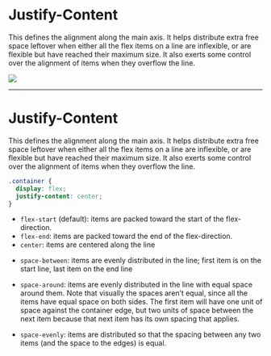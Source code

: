 # Justify-Content
This defines the alignment along the main axis. It helps distribute extra free space leftover when either all the flex items on a line are inflexible, or are flexible but have reached their maximum size. It also exerts some control over the alignment of items when they overflow the line.

<img class="h-90" src="/assets/justify-content2.svg">

---

# Justify-Content
This defines the alignment along the main axis. It helps distribute extra free space leftover when either all the flex items on a line are inflexible, or are flexible but have reached their maximum size. It also exerts some control over the alignment of items when they overflow the line.

```css {3}
.container {
  display: flex;
  justify-content: center;
}
```

<v-clicks v-click-hide="4">

- `flex-start` (default): items are packed toward the start of the flex-direction.
- `flex-end`: items are packed toward the end of the flex-direction.
- `center`: items are centered along the line
</v-clicks>

<v-clicks at=4>

- `space-between`: items are evenly distributed in the line; first item is on the start line, last item on the end line

- `space-around`: items are evenly distributed in the line with equal space around them. Note that visually the spaces aren’t equal, since all the items have equal space on both sides. The first item will have one unit of space against the container edge, but two units of space between the next item because that next item has its own spacing that applies.

- `space-evenly`: items are distributed so that the spacing between any two items (and the space to the edges) is equal.

</v-clicks>


<style>
.slidev-vclick-hidden{
    display: none;
}
</style>
